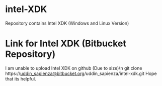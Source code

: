 # intel-XDK
Repository contains Intel XDK (Windows and Linux Version)
# Link for Intel XDK (Bitbucket Repository)
I am unable to upload Intel XDK on github (Due to size)\n
git clone https://uddin_sapienza@bitbucket.org/uddin_sapienza/intel-xdk.git
Hope that its helpful.

